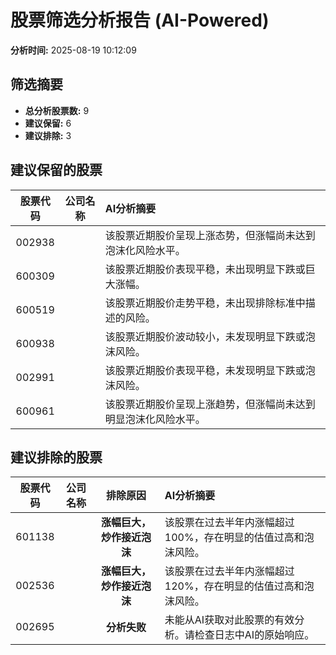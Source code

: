 # 股票筛选分析报告 (AI-Powered)

**分析时间:** 2025-08-19 10:12:09

## 筛选摘要

- **总分析股票数:** 9
- **建议保留:** 6
- **建议排除:** 3

## 建议保留的股票

| 股票代码 | 公司名称 | AI分析摘要 |
|:---:|:---:|:---|
| 002938 |  | 该股票近期股价呈现上涨态势，但涨幅尚未达到泡沫化风险水平。 |
| 600309 |  | 该股票近期股价表现平稳，未出现明显下跌或巨大涨幅。 |
| 600519 |  | 该股票近期股价走势平稳，未出现排除标准中描述的风险。 |
| 600938 |  | 该股票近期股价波动较小，未发现明显下跌或泡沫风险。 |
| 002991 |  | 该股票近期股价表现平稳，未发现明显下跌或泡沫风险。 |
| 600961 |  | 该股票近期股价呈现上涨趋势，但涨幅尚未达到明显泡沫化风险水平。 |

## 建议排除的股票

| 股票代码 | 公司名称 | 排除原因 | AI分析摘要 |
|:---:|:---:|:---:|:---|
| 601138 |  | **涨幅巨大，炒作接近泡沫** | 该股票在过去半年内涨幅超过100%，存在明显的估值过高和泡沫风险。 |
| 002536 |  | **涨幅巨大，炒作接近泡沫** | 该股票在过去半年内涨幅超过120%，存在明显的估值过高和泡沫风险。 |
| 002695 |  | **分析失败** | 未能从AI获取对此股票的有效分析。请检查日志中AI的原始响应。 |
